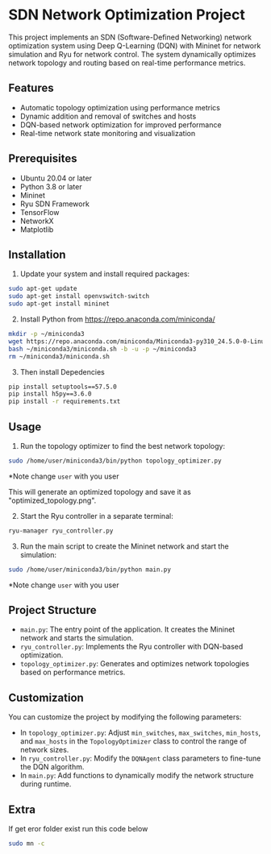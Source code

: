 # SDN Network Optimization Project

This project implements an SDN (Software-Defined Networking) network optimization system using Deep Q-Learning (DQN) with Mininet for network simulation and Ryu for network control. The system dynamically optimizes network topology and routing based on real-time performance metrics.

## Features

- Automatic topology optimization using performance metrics
- Dynamic addition and removal of switches and hosts
- DQN-based network optimization for improved performance
- Real-time network state monitoring and visualization

## Prerequisites

- Ubuntu 20.04 or later
- Python 3.8 or later
- Mininet
- Ryu SDN Framework
- TensorFlow
- NetworkX
- Matplotlib

## Installation

1. Update your system and install required packages:

```bash
sudo apt-get update
sudo apt-get install openvswitch-switch
sudo apt-get install mininet
```

2. Install Python from https://repo.anaconda.com/miniconda/

```Bash
mkdir -p ~/miniconda3
wget https://repo.anaconda.com/miniconda/Miniconda3-py310_24.5.0-0-Linux-aarch64.sh -O ~/miniconda3/miniconda.sh
bash ~/miniconda3/miniconda.sh -b -u -p ~/miniconda3
rm ~/miniconda3/miniconda.sh
```

3. Then install Depedencies

```bash
pip install setuptools==57.5.0
pip install h5py==3.6.0
pip install -r requirements.txt
```

## Usage

1. Run the topology optimizer to find the best network topology:

```bash
sudo /home/user/miniconda3/bin/python topology_optimizer.py
```

\*Note change `user` with you user

This will generate an optimized topology and save it as "optimized_topology.png".

2. Start the Ryu controller in a separate terminal:

```bash
ryu-manager ryu_controller.py
```

3. Run the main script to create the Mininet network and start the simulation:

```bash
sudo /home/user/miniconda3/bin/python main.py
```

\*Note change `user` with you user

## Project Structure

- `main.py`: The entry point of the application. It creates the Mininet network and starts the simulation.
- `ryu_controller.py`: Implements the Ryu controller with DQN-based optimization.
- `topology_optimizer.py`: Generates and optimizes network topologies based on performance metrics.

## Customization

You can customize the project by modifying the following parameters:

- In `topology_optimizer.py`: Adjust `min_switches`, `max_switches`, `min_hosts`, and `max_hosts` in the `TopologyOptimizer` class to control the range of network sizes.
- In `ryu_controller.py`: Modify the `DQNAgent` class parameters to fine-tune the DQN algorithm.
- In `main.py`: Add functions to dynamically modify the network structure during runtime.

## Extra

If get eror folder exist run this code below

```bash
sudo mn -c
```
